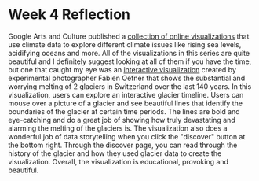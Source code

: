 <h1>Week 4 Reflection</h1>
<p>Google Arts and Culture published a <a href="https://artsandculture.google.com/story/artistic-experiments-exploring-climate-data/dAURnqK6udbDWA?hl=en">collection of online visualizations</a> that use climate data to explore different climate issues like rising sea levels, acidifying oceans and more. All of the visualizations in this series are quite beautiful and I definitely suggest looking at all of them if you have the time, but one that caught my eye was an <a href="https://artsexperiments.withgoogle.com/timelines#/glacier/triftglacier">interactive visualization</a> created by experimental photographer Fabien Oefner that shows the substantial and worrying melting of 2 glaciers in Switzerland over the last 140 years. In this visualization, users can explore an interactive glacier timeline. Users can mouse over a picture of a glacier and see beautiful lines that identify the boundaries of the glacier at certain time periods. The lines are bold and eye-catching and do a great job of showing how truly devastating and alarming the melting of the glaciers is. The visualization also does a wonderful job of data storytelling when you click the "discover" button at the bottom right. Through the discover page, you can read through the history of the glacier and how they used glacier data to create the visualization. Overall, the visualization is educational, provoking and beautiful. </p>
